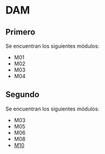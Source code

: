 # DAM
## Primero
Se encuentran los siguientes módulos:
- M01
- M02
- M03
- M04

## Segundo
Se encuentran los siguientes módulos:

- M03
- M05
- M06
- M08
- [M10](https://github.com/JRIP24/dam/tree/master/segundo/m10)
